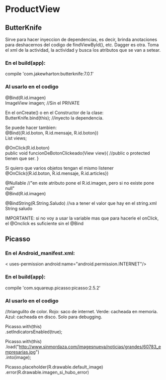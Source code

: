 # ProductView

## ButterKnife
Sirve para hacer inyeccion de dependencias, es decir, brinda anotaciones para deshacernos del codigo de findViewById(), etc. Dagger es otra. Toma el xml de la actividad, la actividad y busca los atributos que se van a setear.

### En el build(app):    
compile 'com.jakewharton:butterknife:7.0.1'


### Al usarlo en el codigo
@Bind(R.id.imagen)  
ImageView imagen; //Sin el PRIVATE    


En el onCreate() o en el Constructor de la clase:  
ButterKnife.bind(this);  //inyecto la dependencia.    


Se puede hacer tambien:  
@Bind({R.id.boton, R.id.mensaje, R.id.boton})  
List<View> views;  


@OnClick(R.id.boton)  
public void funcionDeBotonClickeado(View view){ //public o protected tienen que ser.
}  


Si quiero que varios objetos tengan el mismo listener  
@OnClick({R.id.boton, R.id.mensaje, R.id.articles})  


@Nullable	//"en este atributo pone el R.id.imagen, pero si no existe pone null"  
@Bind(R.id.imagen)      


@BindString(R.String.Saludo)  //va a tener el valor que hay en el string.xml  
String saludo    


IMPORTANTE: si no voy a usar la variable mas que para hacerle el onClick, el @Onclick es suficiente sin el @Bind  


## Picasso

### En el Android_manifest.xml:
< uses-permission android:name="android.permission.INTERNET"/>

### En el build(app):
compile 'com.squareup.picasso:picasso:2.5.2'

### Al usarlo en el codigo
//triangulito de color. Rojo: saco de internet. Verde: cacheada en memoria. Azul: cacheada en disco. Solo para debugging. 
 
 Picasso.with(this)  
        .setIndicatorsEnabled(true); 

 Picasso.with(this)  
        .load("http://www.sinmordaza.com/imagesnueva/noticias/grandes/60783_empresarias.jpg")  
        .into(image);

  Picasso.placeholder(R.drawable.default_image)  
  		.error(R.drawable.imagen_si_hubo_error)
